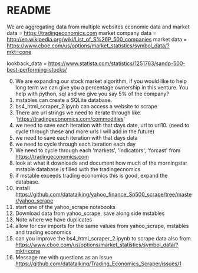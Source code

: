 # README

We are aggregating data from multiple websites
economic data and market data = https://tradingeconomics.com
market company data = http://en.wikipedia.org/wiki/List_of_S%26P_500_companies
market data = https://www.cboe.com/us/options/market_statistics/symbol_data/?mkt=cone

lookback_data = https://www.statista.com/statistics/1251763/sandp-500-best-performing-stocks/

0. We are expanding our stock market algorithm, if you would like to help long term we can give you a percentage ownership in this venture. You help with python, sql and we give you say 5% of the company?
1. mstables can create a SQLite database.
2. bs4_html_scraper_2.ipynb can access a website to scrape
3. There are url strings we need to iterate through like 'https://tradingeconomics.com/commodities'
4. we need to save each iteration with that days date, url to url10. (need to cycle through these and more urls I will add in the future)
5. we need to save each iteration with that days data
6. we need to cycle through each iteration each day
7. We need to cycle through each 'markets', 'indicators', 'forcast' from https://tradingeconomics.com
8. look at what it downloads and document how much of the morningstar mstable database is filled with the tradingecnomics
9. if mstable exceeds trading economics this is good, expand the database.
10. install https://github.com/datatalking/yahoo_finance_Sp500_scrape/tree/master/yahoo_scrape
11. start one of the yahoo_scrape notebooks
12. Download data from yahoo_scrape, save along side mstables
13. Note where we have duplicates
14. allow for csv imports for the same values from yahoo_scrape, mstables and trading economics
15. can you improve the bs4_html_scraper_2.ipynb to scrape data also from https://www.cboe.com/us/options/market_statistics/symbol_data/?mkt=cone
16. Message me with questions as an issue https://github.com/datatalking/Trading_Economics_Scraper/issues/1
